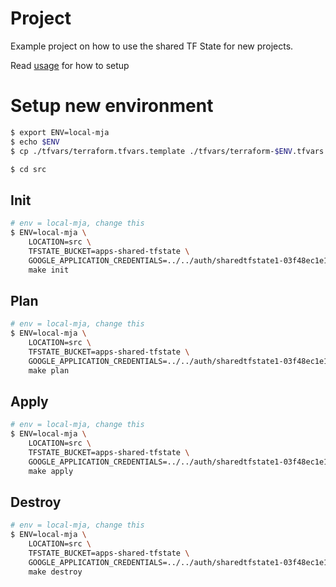 # Project

Example project on how to use the shared TF State for new projects.

Read [usage](../docs/usage.md) for how to setup

# Setup new environment

```sh
$ export ENV=local-mja
$ echo $ENV
$ cp ./tfvars/terraform.tfvars.template ./tfvars/terraform-$ENV.tfvars

$ cd src
```

## Init

```sh
# env = local-mja, change this
$ ENV=local-mja \
    LOCATION=src \
    TFSTATE_BUCKET=apps-shared-tfstate \
    GOOGLE_APPLICATION_CREDENTIALS=../../auth/sharedtfstate1-03f48ec1e1c0.json \
    make init
```

## Plan

```sh
# env = local-mja, change this
$ ENV=local-mja \
    LOCATION=src \
    TFSTATE_BUCKET=apps-shared-tfstate \
    GOOGLE_APPLICATION_CREDENTIALS=../../auth/sharedtfstate1-03f48ec1e1c0.json \
    make plan
```

## Apply

```sh
# env = local-mja, change this
$ ENV=local-mja \
    LOCATION=src \
    TFSTATE_BUCKET=apps-shared-tfstate \
    GOOGLE_APPLICATION_CREDENTIALS=../../auth/sharedtfstate1-03f48ec1e1c0.json \
    make apply
```

## Destroy

```sh
# env = local-mja, change this
$ ENV=local-mja \
    LOCATION=src \
    TFSTATE_BUCKET=apps-shared-tfstate \
    GOOGLE_APPLICATION_CREDENTIALS=../../auth/sharedtfstate1-03f48ec1e1c0.json \
    make destroy
```
